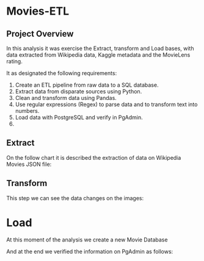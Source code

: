 # Movies-ETL

## Project Overview

In this analysis it was exercise the Extract, transform and Load bases, with data extracted from Wikipedia data, Kaggle metadata and the MovieLens rating.

It as designated the following requirements:

1.	Create an ETL pipeline from raw data to a SQL database.
2.	Extract data from disparate sources using Python.
3.	Clean and transform data using Pandas.
4.	Use regular expressions (Regex) to parse data and to transform text into numbers.
5.	Load data with PostgreSQL and verify in PgAdmin.
6.	
## Extract

On the follow chart it is described the extraction of data on Wikipedia Movies JSON file:


## Transform

This step we can see the data changes on the images:

# Load

At this moment of the analysis we create a new Movie Database

And at the end we verified the information on PgAdmin as follows:
